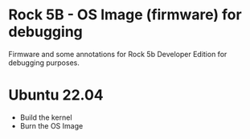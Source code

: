 # Rock 5B - OS Image (firmware) for debugging

Firmware and some annotations for Rock 5b Developer Edition for debugging purposes.

# Ubuntu 22.04

* Build the kernel
* Burn the OS Image
